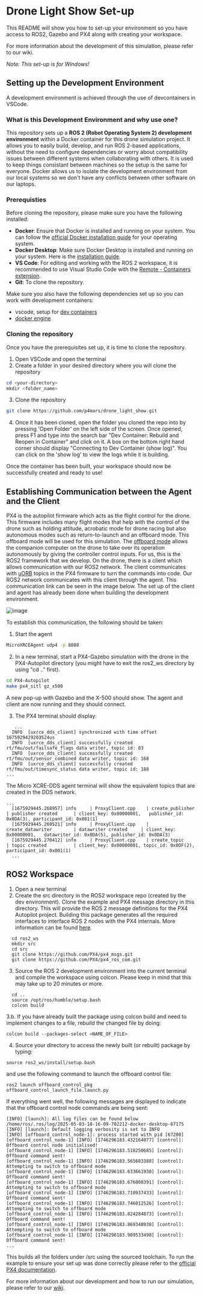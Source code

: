 # Drone Light Show Set-up
This README will show you how to set-up your environment so you have access to ROS2, Gazebo and PX4 along with creating your workspace.

For more information about the development of this simulation, please refer to our wiki. 

*Note: This set-up is for Windows!*
  
## Setting up the Development Environment 
A development environment is achieved through the use of devcontainers in VSCode. 

### What is this Development Environment and why use one?

This repository sets up a **ROS 2 (Robot Operating System 2) development environment** within a Docker container for this drone simulation project. It allows you to easily build, develop, and run ROS 2-based applications, without the need to configure dependencies or worry about compatibility issues between different systems when collaborating with others. It is used to keep things consistant between machines so the setup is the same for everyone. Docker allows us to isolate the development environment from our local systems so we don't have any conflicts between other software on our laptops. 

### Prerequisties
Before cloning the repository, please make sure you have the following installed: 

- **Docker**: Ensure that Docker is installed and running on your system. You can follow the [official Docker installation guide](https://docs.docker.com/get-docker/) for your operating system.
- **Docker Desktop**: Make sure Docker Desktop is installed and running on your system. Here is the [installation guide](https://www.docker.com/products/docker-desktop/).
- **VS Code**: For editing and working with the ROS 2 workspace, it is recommended to use Visual Studio Code with the [Remote - Containers extension](https://marketplace.visualstudio.com/items?itemName=ms-vscode-remote.remote-containers).
- **Git**: To clone the repository.

Make sure you also have the following dependencies set up so you can work with development containers:
- vscode, setup for [dev containers](https://code.visualstudio.com/docs/devcontainers/containers)
- [docker engine](https://docs.docker.com/engine/install/ubuntu/)

### Cloning the repository 

Once you have the prerequisites set up, it is time to clone the repository. 

1. Open VSCode and open the terminal 
2. Create a folder in your desired directory where you will clone the repository

```powershell
cd <your-directory>
mkdir <folder_name>
```
3. Clone the repository 
```bash
git clone https://github.com/p4mars/drone_light_show.git
```
4. Once it has been cloned, open the folder you cloned the repo into by pressing 'Open Folder' on the left side of the screen. Once opened, press F1 and type into the search bar "Dev Container: Rebuild and Reopen in Container" and click on it. A box on the bottom right hand corner should display "Connecting to Dev Container (show log)". You can click on the 'show log' to view the logs while it is building.

Once the container has been built, your workspace should now be successfully created and ready to use!

## Establishing Communication between the Agent and the Client 
PX4 is the autopilot firmware which acts as the flight control for the drone. This firmware includes many flight modes that help with the control of the drone such as holding attitude, acrobatic mode for drone racing but also autonomous modes such as return-to-launch and an offboard mode. This offboard mode will be used for this simulation. The [offboard mode](https://docs.px4.io/main/en/flight_modes/offboard.html) allows the companion computer on the drone to take over its operation autonomously by giving the controller control inputs. For us, this is the ROS2 framework that we develop. On the drone, there is a client which allows communication with our ROS2 network. The client communicates with [uORB](https://docs.px4.io/main/en/msg_docs/) topics in the PX4 firmware to turn the commands into code. Our ROS2 network communicates with this client through the agent. This communication link can be seen in the image below. The set up of the client and agent has already been done when building the development environment. 

![image](https://github.com/user-attachments/assets/1a828b53-ca2c-4274-822d-ad8c367571f2)


To establish this communication, the following should be taken:

1. Start the agent
```bash
MicroXRCEAgent udp4 -p 8888
```
2. In a new terminal, start a PX4-Gazebo simulation with the drone in the PX4-Autopilot directory (you might have to exit the ros2_ws directory by using "cd .." first).
```bash
cd PX4-Autopilot
make px4_sitl gz_x500
```
A new pop-up with Gazebo and the X-500 should show. The agent and client are now running and they should connect.

3. The PX4 terminal should display:
```
   ...
  INFO  [uxrce_dds_client] synchronized with time offset 1675929429203524us
  INFO  [uxrce_dds_client] successfully created rt/fmu/out/failsafe_flags data writer, topic id: 83
  INFO  [uxrce_dds_client] successfully created rt/fmu/out/sensor_combined data writer, topic id: 168
  INFO  [uxrce_dds_client] successfully created rt/fmu/out/timesync_status data writer, topic id: 188
...
```
The Micro XCRE-DDS agent terminal will show the equivalent topics that are created in the DDS network.
```
...
  [1675929445.268957] info     | ProxyClient.cpp    | create_publisher         | publisher created      | client_key: 0x00000001,   publisher_id: 0x0DA(3), participant_id: 0x001(1)
  [1675929445.269521] info     | ProxyClient.cpp    | create_datawriter        | datawriter created     | client_key: 0x00000001,   datawriter_id: 0x0DA(5), publisher_id: 0x0DA(3)
  [1675929445.270412] info     | ProxyClient.cpp    | create_topic             | topic created          | client_key: 0x00000001, topic_id: 0x0DF(2), participant_id: 0x001(1)
  ...
```

## ROS2 Workspace 

1. Open a new terminal
2. Create the src directory in the ROS2 workspace repo (created by the dev environment). Clone the example and PX4 message directory in this directory. This will provide the ROS 2 message definitions for the PX4 Autopilot project. Building this package generates all the required interfaces to interface ROS 2 nodes with the PX4 internals. More information can be found [here](https://docs.px4.io/main/en/middleware/uxrce_dds.html#supported-uorb-messages). 
```
  cd ros2_ws
  mkdir src
  cd src
  git clone https://github.com/PX4/px4_msgs.git
  git clone https://github.com/PX4/px4_ros_com.git
```
3. Source the ROS 2 development environment into the current terminal and compile the workspace using colcon. Please keep in mind that this may take up to 20 minutes or more. 
```
  cd ..
  source /opt/ros/humble/setup.bash
  colcon build
```
3.b. If you have already built the package using colcon build and need to implement changes to a file, rebuild the changed file by doing:
```
colcon build --packages-select <NAME_OF_FILE>
```

4. Source your directory to access the newly built (or rebuilt) package by typing:
```
source ros2_ws/install/setup.bash
```

and use the following command to launch the offboard control file:
```
ros2 launch offboard_control_pkg offboard_control_launch_file.launch.py
```
If everything went well, the following messages are displayed to indicate that the offboard control node commands are being sent:
```
[INFO] [launch]: All log files can be found below /home/ros/.ros/log/2025-05-03-18-16-09-702212-docker-desktop-67175
[INFO] [launch]: Default logging verbosity is set to INFO
[INFO] [offboard_control_node-1]: process started with pid [67200]
[offboard_control_node-1] [INFO] [1746296183.432164077] [control]: Offboard control node initialised!
[offboard_control_node-1] [INFO] [1746296183.518250685] [control]: Offboard command sent!
[offboard_control_node-1] [INFO] [1746296183.565683388] [control]: Attempting to switch to offboard mode
[offboard_control_node-1] [INFO] [1746296183.633661930] [control]: Offboard command sent!
[offboard_control_node-1] [INFO] [1746296183.676008391] [control]: Attempting to switch to offboard mode
[offboard_control_node-1] [INFO] [1746296183.710937433] [control]: Offboard command sent!
[offboard_control_node-1] [INFO] [1746296183.746012526] [control]: Attempting to switch to offboard mode
[offboard_control_node-1] [INFO] [1746296183.824284873] [control]: Offboard command sent!
[offboard_control_node-1] [INFO] [1746296183.869348938] [control]: Attempting to switch to offboard mode
[offboard_control_node-1] [INFO] [1746296183.909533498] [control]: Offboard command sent!
...
```

This builds all the folders under /src using the sourced toolchain. To run the example to ensure your set up was done correctly please refer to the [official PX4 documentation](https://docs.px4.io/main/en/ros2/user_guide.html#running-the-example). 

For more information about our development and how to run our simulation, please refer to our [wiki](https://github.com/p4mars/drone_light_show/wiki).
